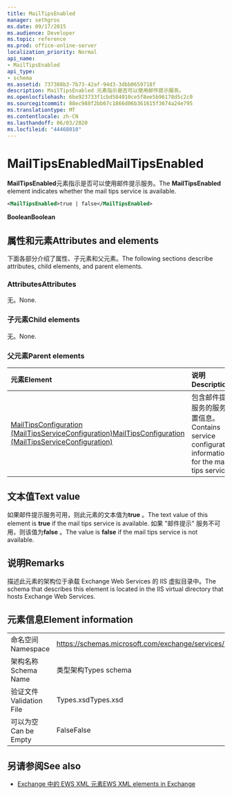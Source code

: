 ```yaml
---
title: MailTipsEnabled
manager: sethgros
ms.date: 09/17/2015
ms.audience: Developer
ms.topic: reference
ms.prod: office-online-server
localization_priority: Normal
api_name:
- MailTipsEnabled
api_type:
- schema
ms.assetid: 737388b3-7b73-42af-94d3-3dbb0659718f
description: MailTipsEnabled 元素指示是否可以使用邮件提示服务。
ms.openlocfilehash: 6be923733f1cbd584010ce5f8ee5b96178d5c2c0
ms.sourcegitcommit: 88ec988f2bb67c1866d06b361615f3674a24e795
ms.translationtype: MT
ms.contentlocale: zh-CN
ms.lasthandoff: 06/03/2020
ms.locfileid: "44468010"
---
```

# <a name="mailtipsenabled"></a><span data-ttu-id="0d242-103">MailTipsEnabled</span><span class="sxs-lookup"><span data-stu-id="0d242-103">MailTipsEnabled</span></span>

<span data-ttu-id="0d242-104">**MailTipsEnabled**元素指示是否可以使用邮件提示服务。</span><span class="sxs-lookup"><span data-stu-id="0d242-104">The **MailTipsEnabled** element indicates whether the mail tips service is available.</span></span> 
  
```xml
<MailTipsEnabled>true | false</MailTipsEnabled>
```

 <span data-ttu-id="0d242-105">**Boolean**</span><span class="sxs-lookup"><span data-stu-id="0d242-105">**Boolean**</span></span>
## <a name="attributes-and-elements"></a><span data-ttu-id="0d242-106">属性和元素</span><span class="sxs-lookup"><span data-stu-id="0d242-106">Attributes and elements</span></span>

<span data-ttu-id="0d242-107">下面各部分介绍了属性、子元素和父元素。</span><span class="sxs-lookup"><span data-stu-id="0d242-107">The following sections describe attributes, child elements, and parent elements.</span></span>
  
### <a name="attributes"></a><span data-ttu-id="0d242-108">Attributes</span><span class="sxs-lookup"><span data-stu-id="0d242-108">Attributes</span></span>

<span data-ttu-id="0d242-109">无。</span><span class="sxs-lookup"><span data-stu-id="0d242-109">None.</span></span>
  
### <a name="child-elements"></a><span data-ttu-id="0d242-110">子元素</span><span class="sxs-lookup"><span data-stu-id="0d242-110">Child elements</span></span>

<span data-ttu-id="0d242-111">无。</span><span class="sxs-lookup"><span data-stu-id="0d242-111">None.</span></span>
  
### <a name="parent-elements"></a><span data-ttu-id="0d242-112">父元素</span><span class="sxs-lookup"><span data-stu-id="0d242-112">Parent elements</span></span>

|<span data-ttu-id="0d242-113">**元素**</span><span class="sxs-lookup"><span data-stu-id="0d242-113">**Element**</span></span>|<span data-ttu-id="0d242-114">**说明**</span><span class="sxs-lookup"><span data-stu-id="0d242-114">**Description**</span></span>|
|:-----|:-----|
|[<span data-ttu-id="0d242-115">MailTipsConfiguration (MailTipsServiceConfiguration)</span><span class="sxs-lookup"><span data-stu-id="0d242-115">MailTipsConfiguration (MailTipsServiceConfiguration)</span></span>](mailtipsconfiguration-mailtipsserviceconfiguration.md) <br/> |<span data-ttu-id="0d242-116">包含邮件提示服务的服务配置信息。</span><span class="sxs-lookup"><span data-stu-id="0d242-116">Contains service configuration information for the mail tips service.</span></span>  <br/> |
   
## <a name="text-value"></a><span data-ttu-id="0d242-117">文本值</span><span class="sxs-lookup"><span data-stu-id="0d242-117">Text value</span></span>

<span data-ttu-id="0d242-118">如果邮件提示服务可用，则此元素的文本值为**true** 。</span><span class="sxs-lookup"><span data-stu-id="0d242-118">The text value of this element is **true** if the mail tips service is available.</span></span> <span data-ttu-id="0d242-119">如果 "邮件提示" 服务不可用，则该值为**false** 。</span><span class="sxs-lookup"><span data-stu-id="0d242-119">The value is **false** if the mail tips service is not available.</span></span> 
  
## <a name="remarks"></a><span data-ttu-id="0d242-120">说明</span><span class="sxs-lookup"><span data-stu-id="0d242-120">Remarks</span></span>

<span data-ttu-id="0d242-121">描述此元素的架构位于承载 Exchange Web Services 的 IIS 虚拟目录中。</span><span class="sxs-lookup"><span data-stu-id="0d242-121">The schema that describes this element is located in the IIS virtual directory that hosts Exchange Web Services.</span></span>
  
## <a name="element-information"></a><span data-ttu-id="0d242-122">元素信息</span><span class="sxs-lookup"><span data-stu-id="0d242-122">Element information</span></span>

|||
|:-----|:-----|
|<span data-ttu-id="0d242-123">命名空间</span><span class="sxs-lookup"><span data-stu-id="0d242-123">Namespace</span></span>  <br/> |https://schemas.microsoft.com/exchange/services/2006/types  <br/> |
|<span data-ttu-id="0d242-124">架构名称</span><span class="sxs-lookup"><span data-stu-id="0d242-124">Schema Name</span></span>  <br/> |<span data-ttu-id="0d242-125">类型架构</span><span class="sxs-lookup"><span data-stu-id="0d242-125">Types schema</span></span>  <br/> |
|<span data-ttu-id="0d242-126">验证文件</span><span class="sxs-lookup"><span data-stu-id="0d242-126">Validation File</span></span>  <br/> |<span data-ttu-id="0d242-127">Types.xsd</span><span class="sxs-lookup"><span data-stu-id="0d242-127">Types.xsd</span></span>  <br/> |
|<span data-ttu-id="0d242-128">可以为空</span><span class="sxs-lookup"><span data-stu-id="0d242-128">Can be Empty</span></span>  <br/> |<span data-ttu-id="0d242-129">False</span><span class="sxs-lookup"><span data-stu-id="0d242-129">False</span></span>  <br/> |
   
## <a name="see-also"></a><span data-ttu-id="0d242-130">另请参阅</span><span class="sxs-lookup"><span data-stu-id="0d242-130">See also</span></span>



- [<span data-ttu-id="0d242-131">Exchange 中的 EWS XML 元素</span><span class="sxs-lookup"><span data-stu-id="0d242-131">EWS XML elements in Exchange</span></span>](ews-xml-elements-in-exchange.md)

